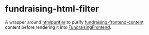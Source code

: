 # fundraising-html-filter

A wrapper around [htmlpurifier](http://htmlpurifier.org) 
to purify [fundraising-frontend-content](https://github.com/wmde/fundraising-frontend-content) content 
before rendering it into [FundraisingFrontend](https://github.com/wmde/FundraisingFrontend/).
